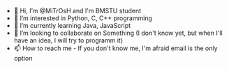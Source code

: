 - 👋 Hi, I’m @MiTrOsH and I'm BMSTU student
- 👀 I’m interested in Python, C, C++ programming
- 🌱 I’m currently learning Java, JavaScript
- 💞️ I’m looking to collaborate on Something (I don't know yet, but when I'll have an idea, I will try to programm it)
- 📫 How to reach me - If you don't know me, I'm afraid email is the only option

<!---
MiTrOsH/MiTrOsH is a ✨ special ✨ repository because its `README.md` (this file) appears on your GitHub profile.
You can click the Preview link to take a look at your changes.
--->
